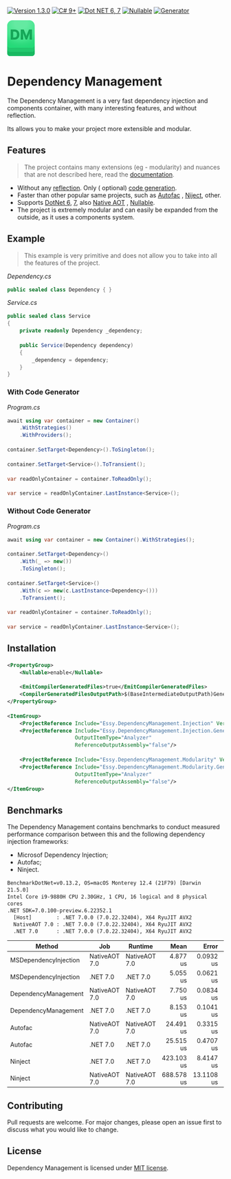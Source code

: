 [![Version 1.3.0](https://img.shields.io/static/v1?label=version&message=1.3.0&color=21C96E&style=for-the-badge)](https://www.nuget.org/profiles/essy-ecosystem)
[![C# 9+](https://img.shields.io/static/v1?label=Csharp&message=9%2B&color=21C96E&style=for-the-badge)](https://dotnet.microsoft.com)
[![Dot NET 6, 7](https://img.shields.io/static/v1?label=DOTNET&message=6,7&color=21C96E&style=for-the-badge)](https://dotnet.microsoft.com)
[![Nullable](https://img.shields.io/static/v1?label=&message=Nullable&color=21C96E&style=for-the-badge)](https://docs.microsoft.com/en-us/dotnet/csharp/nullable-references)
[![Generator](https://img.shields.io/static/v1?label=&message=Generator&color=21C96E&style=for-the-badge)](https://docs.microsoft.com/en-us/dotnet/csharp/roslyn-sdk/source-generators-overview)

<a href="https://www.nuget.org/profiles/essy-ecosystem">
    <img src="Assets/icon-128-preview.png" alt="NuGet" width="64" />
</a>

# Dependency Management

The Dependency Management is a very fast dependency injection and components container, with many interesting features,
and without reflection.

Its allows you to make your project more extensible and modular.

## Features

> The project contains many extensions (eg - modularity) and nuances that are not described here, read
> the [documentation]().

- Without any [reflection](https://docs.microsoft.com/en-us/dotnet/csharp/programming-guide/concepts/reflection). Only (
  optional) [code generation](https://docs.microsoft.com/en-us/dotnet/csharp/roslyn-sdk/source-generators-overview).
- Faster than other popular same projects, such as [Autofac](https://github.com/autofac/Autofac)
  , [Niject](https://github.com/ninject/Ninject), other.
- Supports [DotNet 6](https://dotnet.microsoft.com), [7](https://dotnet.microsoft.com),
  also [Native AOT](https://docs.microsoft.com/en-us/dotnet/core/deploying/native-aot)
  , [Nullable](https://docs.microsoft.com/en-us/dotnet/csharp/nullable-references).
- The project is extremely modular and can easily be expanded from the outside, as it uses a components system.

## Example

> This example is very primitive and does not allow you to take into all the features of the project.

*Dependency.cs*

```C#
public sealed class Dependency { }
```

*Service.cs*

```C#
public sealed class Service
{
    private readonly Dependency _dependency;

    public Service(Dependency dependency)
    {
        _dependency = dependency;
    }
}
```

### With Code Generator

*Program.cs*

```C#
await using var container = new Container()
    .WithStrategies()
    .WithProviders();

container.SetTarget<Dependency>().ToSingleton();

container.SetTarget<Service>().ToTransient();

var readOnlyContainer = container.ToReadOnly();

var service = readOnlyContainer.LastInstance<Service>();
```

### Without Code Generator

*Program.cs*

```C#
await using var container = new Container().WithStrategies();

container.SetTarget<Dependency>()
    .With(_ => new())
    .ToSingleton();

container.SetTarget<Service>()
    .With(c => new(c.LastInstance<Dependency>()))
    .ToTransient();

var readOnlyContainer = container.ToReadOnly();

var service = readOnlyContainer.LastInstance<Service>();
```

## Installation

```xml
<PropertyGroup>
    <Nullable>enable</Nullable>
  
    <EmitCompilerGeneratedFiles>true</EmitCompilerGeneratedFiles>
    <CompilerGeneratedFilesOutputPath>$(BaseIntermediateOutputPath)Generated</CompilerGeneratedFilesOutputPath>
</PropertyGroup>

<ItemGroup>
    <ProjectReference Include="Essy.DependencyManagement.Injection" Version="1.3.0"/>
    <ProjectReference Include="Essy.DependencyManagement.Injection.Generator" Version="1.3.0" 
                      OutputItemType="Analyzer" 
                      ReferenceOutputAssembly="false"/>
    
    <ProjectReference Include="Essy.DependencyManagement.Modularity" Version="1.3.0"/>
    <ProjectReference Include="Essy.DependencyManagement.Modularity.Generator" Version="1.3.0" 
                      OutputItemType="Analyzer" 
                      ReferenceOutputAssembly="false"/>
</ItemGroup>
```

## Benchmarks

The Dependency Management contains benchmarks to conduct measured performance comparison between this and the following dependency injection frameworks:

- Microsof Dependency Injection;
- Autofac;
- Ninject.

```
BenchmarkDotNet=v0.13.2, OS=macOS Monterey 12.4 (21F79) [Darwin 21.5.0]
Intel Core i9-9880H CPU 2.30GHz, 1 CPU, 16 logical and 8 physical cores
.NET SDK=7.0.100-preview.6.22352.1
  [Host]        : .NET 7.0.0 (7.0.22.32404), X64 RyuJIT AVX2
  NativeAOT 7.0 : .NET 7.0.0 (7.0.22.32404), X64 RyuJIT AVX2
  .NET 7.0      : .NET 7.0.0 (7.0.22.32404), X64 RyuJIT AVX2
```

|                Method |           Job |       Runtime |       Mean |      Error |     StdDev |     Gen0 |    Gen1 | Allocated |
|---------------------- |-------------- |-------------- |-----------:|-----------:|-----------:|---------:|--------:|----------:|
| MSDependencyInjection | NativeAOT 7.0 | NativeAOT 7.0 |   4.877 us |  0.0932 us |  0.0998 us |  36.1786 |       - |   5.77 KB |
| MSDependencyInjection |      .NET 7.0 |      .NET 7.0 |   5.055 us |  0.0621 us |  0.0550 us |  36.1786 |       - |   5.77 KB |
|  DependencyManagement | NativeAOT 7.0 | NativeAOT 7.0 |   7.750 us |  0.0834 us |  0.0697 us |  37.6434 |       - |   6.01 KB |
|  DependencyManagement |      .NET 7.0 |      .NET 7.0 |   8.153 us |  0.1041 us |  0.0973 us |  37.6434 |       - |   6.01 KB |
|               Autofac | NativeAOT 7.0 | NativeAOT 7.0 |  24.491 us |  0.3315 us |  0.2939 us |  68.1152 |  3.7231 |  19.93 KB |
|               Autofac |      .NET 7.0 |      .NET 7.0 |  25.515 us |  0.4707 us |  0.4173 us |  55.2063 |  4.0283 |  19.92 KB |
|               Ninject |      .NET 7.0 |      .NET 7.0 | 423.103 us |  8.4147 us | 13.8256 us | 184.0820 | 10.2539 |  30.24 KB |
|               Ninject | NativeAOT 7.0 | NativeAOT 7.0 | 688.578 us | 13.1108 us | 12.8765 us | 186.5234 | 10.7422 |  30.35 KB |


## Contributing

Pull requests are welcome. For major changes, please open an issue first to discuss what you would like to change.

## License

Dependency Management is licensed under [MIT license](License.txt).

